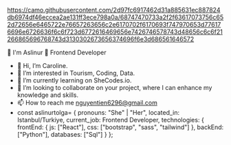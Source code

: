 https://camo.githubusercontent.com/2d97fc6917462d31a885631ec887824db6974df46eccea2ae131ff3ece798a0a/68747470733a2f2f63617073756c652d72656e6465722e76657263656c2e6170702f6170693f747970653d776176696e6726636f6c6f723d6772616469656e7426746578743d48656c6c6f21266865696768743d3130302673656374696f6e3d686561646572


🌙 I'm Aslinur 🚀 Frontend Developer



- 👋 Hi, I’m Caroline. 
- 👀 I’m interested in Tourism, Coding, Data. 
- 🌱 I’m currently learning on SheCodes.io. 
- 💞️ I’m looking to collaborate on your project, where I can enhance my knowledge and skills. 
- 📫 How to reach me nguyentien6296@gmail.com
- const aslinurtolga= {
    pronouns: "She" | "Her",
    located_in: Istanbul/Turkiye,
    current_job: Frontend Developer,
    technologies: {
          frontEnd: {
              js: ["React"],
              css: ["bootstrap", "sass", "tailwind"]
          },
          backEnd: ["Python"],
          databases: ["Sql"]
      }
};
